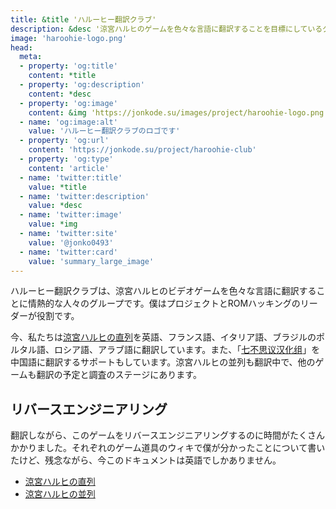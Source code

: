 ```yaml
---
title: &title 'ハルーヒー翻訳クラブ'
description: &desc '涼宮ハルヒのゲームを色々な言語に翻訳することを目標にしているグループです。'
image: 'haroohie-logo.png'
head:
  meta:
  - property: 'og:title'
    content: *title
  - property: 'og:description'
    content: *desc
  - property: 'og:image'
    content: &img 'https://jonkode.su/images/project/haroohie-logo.png'
  - name: 'og:image:alt'
    value: 'ハルーヒー翻訳クラブのロゴです'
  - property: 'og:url'
    content: 'https://jonkode.su/project/haroohie-club'
  - property: 'og:type'
    content: 'article'
  - name: 'twitter:title'
    value: *title
  - name: 'twitter:description'
    value: *desc
  - name: 'twitter:image'
    value: *img
  - name: 'twitter:site'
    value: '@jonko0493'
  - name: 'twitter:card'
    value: 'summary_large_image'
---
```


ハルーヒー翻訳クラブは、涼宮ハルヒのビデオゲームを色々な言語に翻訳することに情熱的な人々のグループです。僕はプロジェクトとROMハッキングのリーダーが役割です。

今、私たちは[涼宮ハルヒの直列](https://haroohie.club/chokuretsu)を英語、フランス語、イタリア語、ブラジルのポルタル語、ロシア語、アラブ語に翻訳しています。また、「[七不思议汉化组](https://7.xzonn.top/)」を中国語に翻訳するサポートもしています。涼宮ハルヒの並列も翻訳中で、他のゲームも翻訳の予定と調査のステージにあります。

## リバースエンジニアリング

翻訳しながら、このゲームをリバースエンジニアリングするのに時間がたくさんかかりました。それぞれのゲーム道具のウィキで僕が分かったことについて書いたけど、残念ながら、今このドキュメントは英語でしかありません。
* [涼宮ハルヒの直列](https://github.com/haroohie-club/ChokuretsuTranslationUtility/wiki/)
* [涼宮ハルヒの並列](https://github.com/haroohie-club/HeiretsuTranslationUtility/wiki/)